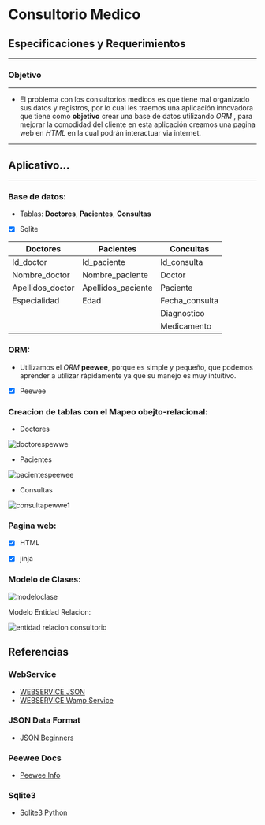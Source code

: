 # Consultorio Medico

## Especificaciones y Requerimientos
-----------------------------------------------------------------------------------------------------

### Objetivo
-----------------------------------------------------------------------------------------------------

- El problema con los consultorios medicos es que tiene mal organizado sus datos y registros, por lo cual les traemos una aplicación innovadora que tiene como **objetivo** crear una base de datos utilizando *ORM* , para mejorar la comodidad del cliente en esta aplicación creamos una pagina web en *HTML*  en la cual podrán interactuar via internet.

-----------------------------------------------------------------------------------------------------

## Aplicativo...
-----------------------------------------------------------------------------------------------------

### Base de datos:

- Tablas: **Doctores**, **Pacientes**, **Consultas**

- [x] Sqlite

| Doctores   | Pacientes | Concultas |
| ---------- | --------- | --------- |
| Id_doctor  | Id_paciente | Id_consulta |
| Nombre_doctor | Nombre_paciente | Doctor |
| Apellidos_doctor | Apellidos_paciente | Paciente |
| Especialidad | Edad | Fecha_consulta |
|                     |                | Diagnostico |
|                     |                | Medicamento |



### ORM:
- Utilizamos el *ORM* **peewee**,  porque es simple y pequeño, que podemos aprender a utilizar rápidamente ya que su manejo es muy intuitivo.

- [x] Peewee  

### Creacion de tablas con el Mapeo obejto-relacional:

- Doctores

![doctorespewwe](https://user-images.githubusercontent.com/35546433/40743098-38f1022e-6416-11e8-9d74-00d85f5605e6.PNG)


- Pacientes 

![pacientespeewee](https://user-images.githubusercontent.com/35546433/40743197-7c3201e6-6416-11e8-93c2-da668be1f34a.PNG)

- Consultas

![consultapewwe1](https://user-images.githubusercontent.com/35546433/40743228-892073ba-6416-11e8-9d90-52fb2b2f1a03.PNG)


### Pagina web:

- [x] HTML
- [x] jinja


### Modelo de Clases:

![modeloclase](https://user-images.githubusercontent.com/35546433/40706787-6d000fd6-63b4-11e8-855e-a2f674f140c9.PNG)

Modelo Entidad Relacion:

![entidad relacion consultorio](https://user-images.githubusercontent.com/35546433/40707984-d66b24bc-63b7-11e8-9c47-754364aeffbf.PNG)


## Referencias

### WebService

- [WEBSERVICE JSON](https://www.youtube.com/watch?v=akIMTwskeOY&index=1&list=PLAg6Lv5Bbjjeh7m51aXdKcdWf6kMKylzN)
- [WEBSERVICE Wamp Service](https://www.youtube.com/watch?v=IkR_fewaWVc)

### JSON Data Format

- [JSON Beginners](https://www.youtube.com/watch?v=0yn7_YuIBdo&list=PLw02n0FEB3E2RDlD2cBULQjvXJ1K_jS1O&index=32)

### Peewee Docs

- [Peewee Info](http://docs.peewee-orm.com/en/latest/)
  

### Sqlite3

- [Sqlite3 Python](https://docs.python.org/3/library/sqlite3.html)






